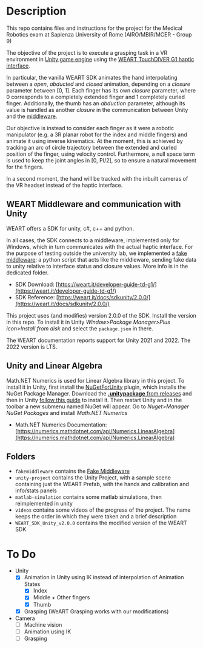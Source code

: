 # Description

This repo contains files and instructions for the project for the Medical Robotics exam at Sapienza University of Rome (AIRO/MBIR/MCER - Group 9)

The objective of the project is to execute a grasping task in a VR environment in [Unity game engine](https://unity3d.com) using the [WEART TouchDIVER G1 haptic interface](https://weart.it/haptic-vr-products/touchdiver-haptic-glove/).

In particular, the vanilla WEART SDK animates the hand interpolating between a _open_, _abducted_ and _closed_ animation, depending on a _closure_ parameter between [0, 1]. Each finger has its own _closure_ parameter, where 0 corresponds to a completely extended finger and 1 completely curled finger. Additionally, the thumb has an _abduction_ parameter, although its value is handled as another _closure_ in the communication between Unity and the [middleware](#middleware).

Our objective is instead to consider each finger as it were a robotic manipulator (e.g. a 3R planar robot for the index and middle fingers) and animate it using inverse kinematics. At the moment, this is achieved by tracking an arc of circle trajectory between the extended and curled position of the finger, using velocity control. Furthermore, a null space term is used to keep the joint angles in [0, PI/2], so to ensure a natural movement for the fingers.

In a second moment, the hand will be tracked with the inbuilt cameras of the VR headset instead of the haptic interface.

## WEART Middleware and communication with Unity

WEART offers a SDK for unity, c#, c++ and python.

In all cases, the SDK connects to a middleware, implemented only for Windows, which in turn communicates with the actual haptic interface. For the purpose of testing outside the university lab, we implemented a [fake middleware](./fakemiddleware): a python script that acts like the middleware, sending fake data to unity relative to interface status and closure values.
More info is in the dedicated folder.

- SDK Download: [https://weart.it/developer-guide-td-g1/](https://weart.it/developer-guide-td-g1/)
- SDK Reference: [https://weart.it/docs/sdkunity/2.0.0/](https://weart.it/docs/sdkunity/2.0.0/)

This project uses (and modifies) version 2.0.0 of the SDK. Install the version in this repo. To install it in Unity _Window>Package Manager>Plus icon>Install from disk_ and select the `package.json` in there.

The WEART documentation reports support for Unity 2021 and 2022. The 2022 version is LTS.

## Unity and Linear Algebra

Math.NET Numerics is used for Linear Algebra library in this project.
To install it in Unity, first install the [NuGetForUnity](https://github.com/GlitchEnzo/NuGetForUnity) plugin, which installs the NuGet Package Manager.
Download the [**.unitypackage** from releases](https://github.com/GlitchEnzo/NuGetForUnity/releases/tag/v4.5.0) and then in Unity [follow this guide](https://docs.unity3d.com/6000.0/Documentation/Manual/AssetPackagesImport.html) to install it.
Then restart Unity and in the toolbar a new submenu named NuGet will appear. Go to _Nuget>Manager NuGet Packages_ and install _Math.NET Numerics_

- Math.NET Numerics Documentation: [https://numerics.mathdotnet.com/api/Numerics.LinearAlgebra](https://numerics.mathdotnet.com/api/Numerics.LinearAlgebra)

## Folders

- `fakemiddleware` contains the [Fake Middleware](./fakemiddleware)
- `unity-project` contains the Unity Project, with a sample scene containing just the WEART Prefab, with the hands and calibration and info/stats panels
- `matlab-simulation` contains some matlab simulations, then reimplemented in unity
- `videos` contains some videos of the progress of the project. The name keeps the order in which they were taken and a brief description
- `WEART_SDK_Unity_v2.0.0` contains the modified version of the WEART SDK

# To Do

- Unity
    - [x] Animation in Unity using IK instead of interpolation of Animation States
        - [x] Index
        - [x] Middle + Other fingers
        - [x] Thumb
    - [x] Grasping (WeART Grasping works with our modifications)

- Camera
    - [ ] Machine vision
    - [ ] Animation using IK
    - [ ] Grasping
